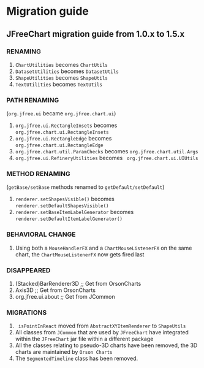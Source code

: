 # Migration guide

## JFreeChart migration guide from 1.0.x to 1.5.x

### RENAMING

1. ```ChartUtilities``` becomes ```ChartUtils```
2. ```DatasetUtilities``` becomes ```DatasetUtils```
3. ```ShapeUtilities``` becomes ```ShapeUtils```
4. ```TextUtilities``` becomes ```TextUtils```

### PATH RENAMING

(```org.jfree.ui``` became ```org.jfree.chart.ui```)
1. ```org.jfree.ui.RectangleInsets``` becomes ```org.jfree.chart.ui.RectangleInsets```
2. ```org.jfree.ui.RectangleEdge``` becomes ```org.jfree.chart.ui.RectangleEdge```
3. ```org.jfree.chart.util.ParamChecks``` becomes ```org.jfree.chart.util.Args```
4. ```org.jfree.ui.RefineryUtilities``` becomes ``` org.jfree.chart.ui.UIUtils```


### METHOD RENAMING

(```getBase/setBase``` methods renamed to ```getDefault/setDefault```)
1. ```renderer.setShapesVisible()``` becomes ```renderer.setDefaultShapesVisible()```
2. ```renderer.setBaseItemLabelGenerator``` becomes ```renderer.setDefaultItemLabelGenerator()```



### BEHAVIORAL CHANGE

1. Using both a ```MouseHandlerFX``` and a ```ChartMouseListenerFX``` on the same chart, the ```ChartMouseListenerFX``` now gets fired last



### DISAPPEARED 

1. (Stacked)BarRenderer3D                            ;; Get from OrsonCharts
2. Axis3D                                            ;; Get from OrsonCharts                     
3. org.jfree.ui.about                                ;; Get from JCommon


### MIGRATIONS

1. ``` isPointInReact``` moved from ```AbstractXYItemRenderer``` to ```ShapeUtils```
2. All classes from ```JCommon``` that are used by ```JFreeChart``` have integrated within the ```JFreeChart``` jar file within a different package
3. All the classes relating to pseudo-3D charts have been removed, the 3D charts are maintained by ```Orson Charts```
4. The ```SegmentedTimeline``` class has been removed.
